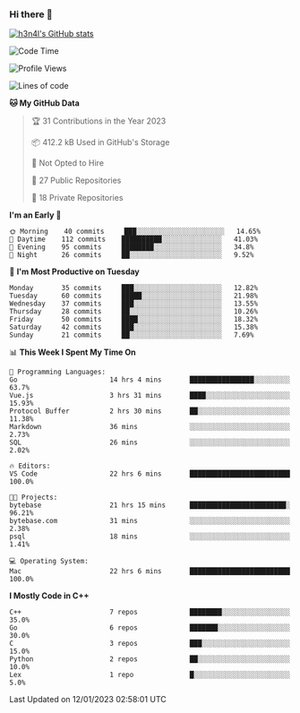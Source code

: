 ### Hi there 👋

[![h3n4l's GitHub stats](https://github-readme-stats.vercel.app/api?username=h3n4l&count_private=true&show_icons=true&theme=radical)](https://github.com/h3n4l/github-readme-stats)

<!--START_SECTION:waka-->
![Code Time](http://img.shields.io/badge/Code%20Time-880%20hrs%2020%20mins-blue)

![Profile Views](http://img.shields.io/badge/Profile%20Views-0-blue)

![Lines of code](https://img.shields.io/badge/From%20Hello%20World%20I%27ve%20Written-44%20Thousand%20lines%20of%20code-blue)

**🐱 My GitHub Data** 

> 🏆 31 Contributions in the Year 2023
 > 
> 📦 412.2 kB Used in GitHub's Storage 
 > 
> 🚫 Not Opted to Hire
 > 
> 📜 27 Public Repositories 
 > 
> 🔑 18 Private Repositories  
 > 
**I'm an Early 🐤** 

```text
🌞 Morning    40 commits     ███░░░░░░░░░░░░░░░░░░░░░░   14.65% 
🌆 Daytime    112 commits    ██████████░░░░░░░░░░░░░░░   41.03% 
🌃 Evening    95 commits     ████████░░░░░░░░░░░░░░░░░   34.8% 
🌙 Night      26 commits     ██░░░░░░░░░░░░░░░░░░░░░░░   9.52%

```
📅 **I'm Most Productive on Tuesday** 

```text
Monday       35 commits     ███░░░░░░░░░░░░░░░░░░░░░░   12.82% 
Tuesday      60 commits     █████░░░░░░░░░░░░░░░░░░░░   21.98% 
Wednesday    37 commits     ███░░░░░░░░░░░░░░░░░░░░░░   13.55% 
Thursday     28 commits     ██░░░░░░░░░░░░░░░░░░░░░░░   10.26% 
Friday       50 commits     ████░░░░░░░░░░░░░░░░░░░░░   18.32% 
Saturday     42 commits     ███░░░░░░░░░░░░░░░░░░░░░░   15.38% 
Sunday       21 commits     ██░░░░░░░░░░░░░░░░░░░░░░░   7.69%

```


📊 **This Week I Spent My Time On** 

```text
💬 Programming Languages: 
Go                       14 hrs 4 mins       ████████████████░░░░░░░░░   63.7% 
Vue.js                   3 hrs 31 mins       ████░░░░░░░░░░░░░░░░░░░░░   15.93% 
Protocol Buffer          2 hrs 30 mins       ██░░░░░░░░░░░░░░░░░░░░░░░   11.38% 
Markdown                 36 mins             ░░░░░░░░░░░░░░░░░░░░░░░░░   2.73% 
SQL                      26 mins             ░░░░░░░░░░░░░░░░░░░░░░░░░   2.02%

🔥 Editors: 
VS Code                  22 hrs 6 mins       █████████████████████████   100.0%

🐱‍💻 Projects: 
bytebase                 21 hrs 15 mins      ████████████████████████░   96.21% 
bytebase.com             31 mins             ░░░░░░░░░░░░░░░░░░░░░░░░░   2.38% 
psql                     18 mins             ░░░░░░░░░░░░░░░░░░░░░░░░░   1.41%

💻 Operating System: 
Mac                      22 hrs 6 mins       █████████████████████████   100.0%

```

**I Mostly Code in C++** 

```text
C++                      7 repos             ████████░░░░░░░░░░░░░░░░░   35.0% 
Go                       6 repos             ███████░░░░░░░░░░░░░░░░░░   30.0% 
C                        3 repos             ███░░░░░░░░░░░░░░░░░░░░░░   15.0% 
Python                   2 repos             ██░░░░░░░░░░░░░░░░░░░░░░░   10.0% 
Lex                      1 repo              █░░░░░░░░░░░░░░░░░░░░░░░░   5.0%

```



 Last Updated on 12/01/2023 02:58:01 UTC
<!--END_SECTION:waka-->


